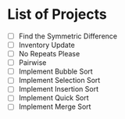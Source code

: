 # List of Projects

- [ ] Find the Symmetric Difference
- [ ] Inventory Update
- [ ] No Repeats Please
- [ ] Pairwise
- [ ] Implement Bubble Sort
- [ ] Implement Selection Sort
- [ ] Implement Insertion Sort
- [ ] Implement Quick Sort
- [ ] Implement Merge Sort
